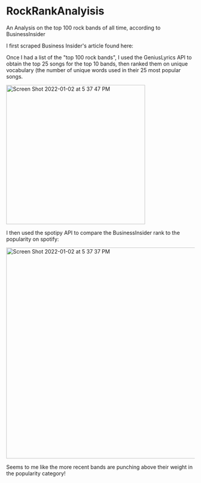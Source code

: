 # RockRankAnalyisis
An Analysis on the top 100 rock bands of all time, according to BusinessInsider

I first scraped Business Insider's article found here: 

Once I had a list of the "top 100 rock bands", I used the GeniusLyrics API to obtain the top 25 songs for the top 10 bands, then ranked them on unique vocabulary (the number of unique words used in their 25 most popular songs.


<img width="371" alt="Screen Shot 2022-01-02 at 5 37 47 PM" src="https://user-images.githubusercontent.com/58821846/147891502-5456d66a-d68b-49f7-893b-ef241116f436.png">


I then used the spotipy API to compare the BusinessInsider rank to the popularity on spotify:

<img width="562" alt="Screen Shot 2022-01-02 at 5 37 37 PM" src="https://user-images.githubusercontent.com/58821846/147891511-f87fc5f7-35ff-4259-8314-8681af7b200f.png">

Seems to me like the more recent bands are punching above their weight in the popularity category!
